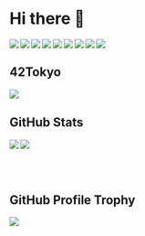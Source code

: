 <h1>Hi there 👋</h1>
<img align="left" src="https://img.shields.io/badge/C-4682b4?style=for-the-badge&logo=c">
<img align="left" src="https://img.shields.io/badge/C++-4682b4?style=for-the-badge&logo=cplusplus">
<img align="left" src="https://img.shields.io/badge/Sass-c71585?style=for-the-badge&logo=sass">
<img align="left" src="https://img.shields.io/badge/Python-ffd43b?style=for-the-badge&logo=python">
<img align="left" src="https://img.shields.io/badge/Django-092e20?style=for-the-badge&logo=django">
<img align="left" src="https://img.shields.io/badge/JavaScript-323330?style=for-the-badge&logo=javascript">
<img align="left" src="https://img.shields.io/badge/TypeScript-323330?style=for-the-badge&logo=typescript">
<img align="left" src="https://img.shields.io/badge/Next.js-000000?style=for-the-badge&logo=nextdotjs">
<img src="https://img.shields.io/badge/Bash-708090?style=for-the-badge&logo=gnubash">



<h2>42Tokyo</h2>
<a href="https://github.com/JaeSeoKim/badge42">
  <img src="https://badge42.herokuapp.com/api/stats/hasuzuki?cursus=C%20Piscine" />
</a>

<h2>GitHub Stats</h2>
<a href="https://github.com/anuraghazra/github-readme-stats">
  <img align="left" src="https://github-readme-stats.vercel.app/api?username=HaruyaSuzuki&count_private=true&theme=gotham&show_icons=true" />
</a>
<a href="https://github.com/anuraghazra/github-readme-stats">
  <img src="https://github-readme-stats.vercel.app/api/top-langs/?username=HaruyaSuzuki&theme=gotham&layout=compact" />
</a>

<br></br>

<h2>GitHub Profile Trophy</h2>
<a href="https://github.com/ryo-ma/github-profile-trophy">
  <img src="https://github-profile-trophy.vercel.app/?username=HaruyaSuzuki&theme=tokyonight">
</a>
